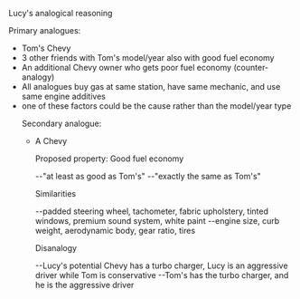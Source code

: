 Lucy's analogical reasoning

<p class="fragment">Primary analogues:</p>
<ul>
	<li class="fragment" >Tom's Chevy</li>
	<li class="fragment" >3 other friends with Tom's model/year also with good fuel economy</li>
	<li class="fragment" >An additional Chevy owner who gets poor fuel economy (counter-analogy)</li>
	<li class="fragment" >All analogues buy gas at same station, have same mechanic, and use same engine additives</li>
  <li class="fragment" >one of these factors could be the cause rather than the model/year type</li>

<p class="fragment">Secondary analogue:</p>
 <ul>
 	<li class="fragment" >A Chevy</li>

<p class="fragment" >Proposed property: Good fuel economy</p>
--"at least as good as Tom's"
--"exactly the same as Tom's"

<p class="fragment">Similarities</p>
--padded steering wheel, tachometer, fabric upholstery, tinted windows, premium sound system, white paint
--engine size, curb weight, aerodynamic body, gear ratio, tires

<p class="fragment">Disanalogy</p>
--Lucy's potential Chevy has a turbo charger, Lucy is an aggressive driver while Tom is conservative
--Tom's has the turbo charger, and he is the aggressive driver


